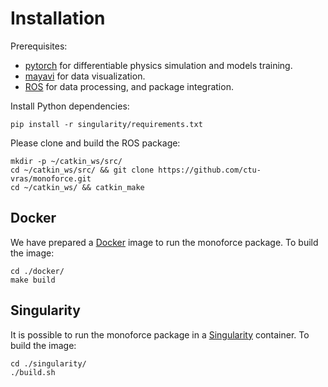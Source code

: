 # Installation

Prerequisites:
- [pytorch](https://pytorch.org/) for differentiable physics simulation and models training.
- [mayavi](https://docs.enthought.com/mayavi/mayavi/) for data visualization.
- [ROS](http://wiki.ros.org/ROS/Installation) for data processing, and package integration.

Install Python dependencies:
```commandline
pip install -r singularity/requirements.txt
```

Please clone and build the ROS package:
```commandline
mkdir -p ~/catkin_ws/src/
cd ~/catkin_ws/src/ && git clone https://github.com/ctu-vras/monoforce.git
cd ~/catkin_ws/ && catkin_make
```

## Docker

We have prepared a [Docker](https://docs.docker.com/engine/install/ubuntu/) image to run the monoforce package.
To build the image:
```commandline
cd ./docker/
make build
```

## Singularity

It is possible to run the monoforce package in a [Singularity](https://sylabs.io/singularity/) container.
To build the image:
```commandline
cd ./singularity/
./build.sh
```
